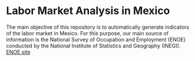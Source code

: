 # Labor Market Analysis in Mexico

The main objective of this repository is to automatically generate indicators of the labor market in Mexico. 
For this purpose, our main source of information is the National Survey of Occupation and Employment (ENOE) conducted by the National Institute of Statistics and Geography (INEGI). 
[ENOE site](https://www.inegi.org.mx/programas/enoe/15ymas/)
